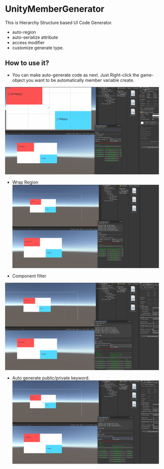 # UnityMemberGenerator
  This is Hierarchy Structure based UI Code Generator.
  
  * auto-region 
  * auto-serialize attribute
  * access modifier
  * customize generate type.  
  
 ## How to use it?

* You can make auto-generate code as next.
   Just Right-click the game-object you want to be automatically member variable create.
 
![Instruction-1](https://github.com/shlifedev/unity-ui-gen/blob/master/ScreenShots/01.gif)


* Wrap Region
![Instruction-1](https://github.com/shlifedev/unity-ui-gen/blob/master/ScreenShots/02.gif)


* Component filter
 
![Instruction-1](https://github.com/shlifedev/unity-ui-gen/blob/master/ScreenShots/03.gif)


* Auto generate public/private keyword. 
![Instruction-1](https://github.com/shlifedev/unity-ui-gen/blob/master/ScreenShots/04.gif)
   
  
